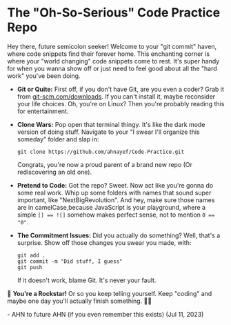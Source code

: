 # The "Oh-So-Serious" Code Practice Repo

Hey there, future semicolon seeker! Welcome to your "git commit" haven, where code snippets find their forever home. This enchanting corner is where your "world changing" code snippets come to rest. It's super handy for when you wanna show off or just need to feel good about all the "hard work" you've been doing.

- **Git or Quite:** First off, if you don't have Git, are you even a coder? Grab it from [git-scm.com/downloads](https://git-scm.com/downloads). If you can't install it, maybe reconsider your life choices. Oh, you're on Linux? Then you're probably reading this for entertainment.

- **Clone Wars:** Pop open that terminal thingy. It's like the dark mode version of doing stuff. Navigate to your "I swear I'll organize this someday" folder and slap in:

     ```shell
     git clone https://github.com/ahnayef/Code-Practice.git    
    ```
     Congrats, you're now a proud parent of a brand new repo (Or rediscovering an old one).

- **Pretend to Code:** Got the repo? Sweet. Now act like you're gonna do some real work. Whip up some folders with names that sound super important, like "NextBigRevolution". And hey, make sure those names are in camelCase,because JavaScript is your playground, where a simple `[] == ![]` somehow makes perfect sense, not to mention `0 == "0"`.

- **The Commitment Issues:** Did you actually do something? Well, that's a surprise. Show off those changes you swear you made, with:

    ```shell
    git add .
    git commit -m "Did stuff, I guess"
    git push
    ```

    If it doesn't work, blame Git. It's never your fault.

🚀 **You're a Rockstar!** Or so you keep telling yourself. Keep "coding" and maybe one day you'll actually finish something. 👨‍💻

\- AHN to future AHN (if you even remember this exists)
    (Jul 11, 2023)